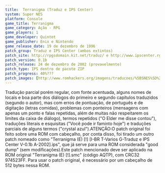 ```yaml
---
title:  Terranigma (Traduz e IPS Center)
system: Super NES
platform: Console
game_title: Terranigma
game_category: Ação - RPG
game_players: 1
game_developer: Quintet
game_publisher: Enix e Nintendo
game_release_date: 19 de dezembro de 1996
patch_group: Traduz e IPS Center (ambos extintos)
patch_site: http://rpgsdomain.kit.net/traduz/ e http://www.ipscenter.rg3.net/ (ambos fora do ar)
patch_version: 0.1b
patch_release: 24 de dezembro de 2002 (provavelmente)
patch_type: IPS dentro de pacote ZIP
patch_progress: 40%???
patch_images: [http://www.romhackers.org/imagens/traducoes/%5BSNES%5D%20Terranigma%20-%201.png,http://www.romhackers.org/imagens/traducoes/%5BSNES%5D%20Terranigma%20-%20Traduz%20e%20IPS%20Center%20-%202.png,http://www.romhackers.org/imagens/traducoes/%5BSNES%5D%20Terranigma%20-%20Traduz%20e%20IPS%20Center%20-%203.png]
---
```

Tradução parcial porém regular, com fonte acentuada, alguns nomes de locais e boa parte dos diálogos do primeiro e segundo capítulos traduzidos (segundo o autor), mas com erros de pontuação, de português e de digitação (letras comidas), problemas com ponteiros (mensagens com apenas um ponto e falas repetidas, além de muitas não respeitarem os limites da caixa de diálogo), termos repetidos ("O Elder me disse contou"), traduções literais e esquisitas ("Você pode ir faminto hoje") e traduções parciais de alguns termos ("crystal azul").ATENÇÃO:O patch original foi feito sobre uma ROM com cabeçalho, por conta disso, foi tirado um outro patch nomeado como "Terranigma (E) [!] [I-BR T-Varios G-Traduz e IPS Center V-0.1b A-2002].ips", que já serve para uma ROM considerada "good dump" (sem modificações).Este patch mencionado deve ser aplicado na ROM original "Terranigma (E) [!].smc" (código AQTP), com CRC32 974523FF. Para usar o patch original, é necessário por um cabeçalho de 512 bytes nessa ROM.